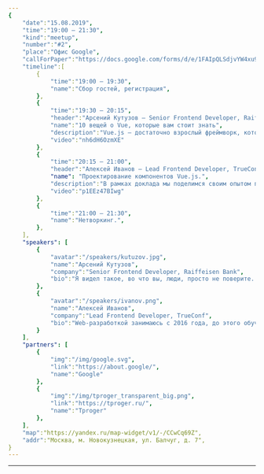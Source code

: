 ```yaml
---
{
    "date":"15.08.2019",
    "time":"19:00 — 21:30",
    "kind":"meetup",
    "number":"#2",
    "place":"Офис Google",
    "callForPaper":"https://docs.google.com/forms/d/e/1FAIpQLSdjvYW4xu9MT-8VRIIPTF5FSzq0ePEQGrH28h0z_xUtcdI9ew/",
    "timeline":[
        {
            "time":"19:00 — 19:30",
            "name":"Сбор гостей, регистрация",
        },
        {
            "time":"19:30 — 20:15",
            "header":"Арсений Кутузов – Senior Frontend Developer, Raiffeisen Bank",
            "name":"10 вещей о Vue, которые вам стоит знать",
            "description":"Vue.js — достаточно взрослый фреймворк, который пережил два мажорных релиза — не за горами третий. У Vue 20+ тысяч звезд на гитхабе и большое комьюнити пользователей. Но так ли хорошо они знают свой инструмент? На этот вопрос мы попробуем ответить, показав некоторые не очень очевидные или малоизвестные возможности фреймворка.",
            "video":"nh6dH6OzmXE"
        },
        {
            "time":"20:15 — 21:00",
            "header":"Алексей Иванов – Lead Frontend Developer, TrueConf",
            "name": "Проектирование компонентов Vue.js.",
            "description":"В рамках доклада мы поделимся своим опытом проектирования компонентов Vue.js. Расскажем, почему это важно, рассмотрим на конкретных примерах с какими проблемами можно столкнуться и разберем некоторые пути их решения.",
            "video":"p1EEz47BIwg"
        },
        {
            "time":"21:00 — 21:30",
            "name":"Нетворкинг.",
        },
    ],
    "speakers": [
        {
            "avatar":"/speakers/kutuzov.jpg",
            "name":"Арсений Кутузов",
            "company":"Senior Frontend Developer, Raiffeisen Bank",
            "bio":"Я видел такое, во что вы, люди, просто не поверите. Релизы в огне на подступах к Продакшену. Я смотрел, как CoffeScript-файлы мерцают во тьме командной строки близ процесса Транспайлера. Все эти мгновения исчезнут во времени, как слёзы фронтендера, настраивающего Webpack под дождём. Пора делать мердж в мастер."
        },
        {
            "avatar":"/speakers/ivanov.png",
            "name":"Алексей Иванов",
            "company":"Lead Frontend Developer, TrueConf",
            "bio":"Web-разработкой занимаюсь с 2016 года, до этого обучался в университете по направлению «прикладная информатика», основной курс изучал C++. Свою деятельность в компании TrueConf начинал с позиции младшего разработчика. На текущий момент отвечаю за развитие frontend направления и архитектуру наших приложений, руковожу группой разработчиков. Увлекаюсь автомобильной и предметной фотографией."
        }
    ],
    "partners": [
        {
            "img":"/img/google.svg",
            "link":"https://about.google/",
            "name":"Google"
        },
        {
            "img":"/img/tproger_transparent_big.png",
            "link":"https://tproger.ru/",
            "name":"Tproger"
        },
    ],
    "map":"https://yandex.ru/map-widget/v1/-/CCwCq69Z",
    "addr":"Москва, м. Новокузнецкая, ул. Балчуг, д. 7",
}
---
```

---